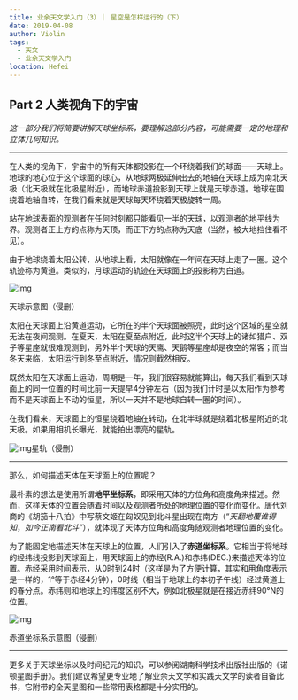 ```yaml
---
title: 业余天文学入门（3）｜ 星空是怎样运行的（下）
date: 2019-04-08
author: Violin
tags:
  - 天文
  - 业余天文学入门
location: Hefei
---
```


## Part 2 人类视角下的宇宙

*这一部分我们将简要讲解天球坐标系，要理解这部分内容，可能需要一定的地理和立体几何知识。*

------

在人类的视角下，宇宙中的所有天体都投影在一个环绕着我们的球面——天球上。地球的地心位于这个球面的球心，从地球两极延伸出去的地轴在天球上成为南北天极（北天极就在北极星附近），而地球赤道投影到天球上就是天球赤道。地球在围绕着地轴自转，在我们看来就是天球每天环绕着天极旋转一周。

站在地球表面的观测者在任何时刻都只能看见一半的天球，以观测者的地平线为界。观测者正上方的点称为天顶，而正下方的点称为天底（当然，被大地挡住看不见）。

由于地球绕着太阳公转，从地球上看，太阳就像在一年间在天球上走了一圈。这个轨迹称为黄道。类似的，月球运动的轨迹在天球面上的投影称为白道。

![img](https://pic4.zhimg.com/80/v2-acf8f20ec0c0a4690e68df0ba925bdae_1440w.jpg)

天球示意图（侵删）

太阳在天球面上沿黄道运动，它所在的半个天球面被照亮，此时这个区域的星空就无法在夜间观测。在夏天，太阳在夏至点附近，此时这半个天球上的诸如猎户、双子等星座就很难观测到，另外半个天球的天鹰、天鹅等星座却是夜空的常客；而当冬天来临，太阳运行到冬至点附近，情况则截然相反。

既然太阳在天球面上运动，周期是一年，我们很容易就能算出，每天我们看到天球面上的同一位置的时间比前一天提早4分钟左右（因为我们计时是以太阳作为参考而不是天球面上不动的恒星，所以一天并不是地球自转一圈的时间）。

在我们看来，天球面上的恒星绕着地轴在转动，在北半球就是绕着北极星附近的北天极。如果用相机长曝光，就能拍出漂亮的星轨。

![img](https://pic3.zhimg.com/80/v2-734cdef402c4181f0240f1b2cb422247_1440w.jpg)星轨（侵删）

------

那么，如何描述天体在天球面上的位置呢？

最朴素的想法是使用所谓**地平坐标系**，即采用天体的方位角和高度角来描述。然而，这样天体的位置会随着时间以及观测者所处的地理位置的变化而变化。唐代刘商的《胡笳十八拍》中写蔡文姬在匈奴见到北斗星出现在南方（“*天翻地覆谁得知*，*如今正南看北斗”*），就体现了天体方位角和高度角随观测者地理位置的变化。

为了能固定地描述天体在天球上的位置，人们引入了**赤道坐标系**。它相当于将地球的经纬线投影到天球面上，用天球面上的赤经(R.A.)和赤纬(DEC.)来描述天体的位置。赤经采用时间表示，从0时到24时（这样是为了方便计算，其实和用角度表示是一样的，1°等于赤经4分钟），0时线（相当于地球上的本初子午线）经过黄道上的春分点。赤纬则和地球上的纬度区别不大，例如北极星就是在接近赤纬90°N的位置。

![img](https://picb.zhimg.com/80/v2-d595a183fdb45fbe756b37f43888a281_1440w.jpg)

赤道坐标系示意图（侵删）

------

更多关于天球坐标以及时间纪元的知识，可以参阅湖南科学技术出版社出版的《诺顿星图手册》。我们建议希望更专业地了解业余天文学和实践天文学的读者自备此书，它附带的全天星图和一些常用表格都是十分实用的。